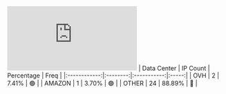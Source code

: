 ![Diagramm](https://github.com/obajay/StateSync-snapshots/blob/main/Projects/AndromedaProtocol/1/README.md)
| Data Center | IP Count | Percentage | Freq |
|:------------:|:--------:|:-----------:|:-----:|
| OVH | 2 | 7.41% | 🟢 |
| AMAZON | 1 | 3.70% | 🟢 |
| OTHER | 24 | 88.89% | 🔴 |